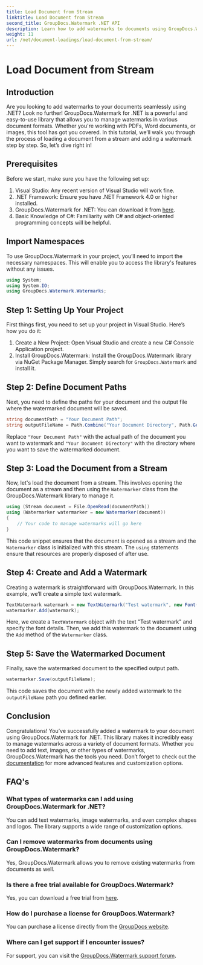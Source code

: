 ```yaml
---
title: Load Document from Stream
linktitle: Load Document from Stream
second_title: GroupDocs.Watermark .NET API
description: Learn how to add watermarks to documents using GroupDocs.Watermark for .NET with this guide. Perfect for developers looking to enhance document security.
weight: 11
url: /net/document-loadings/load-document-from-stream/
---
```


# Load Document from Stream

## Introduction
Are you looking to add watermarks to your documents seamlessly using .NET? Look no further! GroupDocs.Watermark for .NET is a powerful and easy-to-use library that allows you to manage watermarks in various document formats. Whether you're working with PDFs, Word documents, or images, this tool has got you covered. In this tutorial, we’ll walk you through the process of loading a document from a stream and adding a watermark step by step. So, let’s dive right in!
## Prerequisites
Before we start, make sure you have the following set up:
1. Visual Studio: Any recent version of Visual Studio will work fine.
2. .NET Framework: Ensure you have .NET Framework 4.0 or higher installed.
3. GroupDocs.Watermark for .NET: You can download it from [here](https://releases.groupdocs.com/Watermark/net/).
4. Basic Knowledge of C#: Familiarity with C# and object-oriented programming concepts will be helpful.

## Import Namespaces
To use GroupDocs.Watermark in your project, you’ll need to import the necessary namespaces. This will enable you to access the library's features without any issues.
```csharp
using System;
using System.IO;
using GroupDocs.Watermark.Watermarks;
```
## Step 1: Setting Up Your Project
First things first, you need to set up your project in Visual Studio. Here’s how you do it:
1. Create a New Project: Open Visual Studio and create a new C# Console Application project.
2. Install GroupDocs.Watermark: Install the GroupDocs.Watermark library via NuGet Package Manager. Simply search for `GroupDocs.Watermark` and install it.
## Step 2: Define Document Paths
Next, you need to define the paths for your document and the output file where the watermarked document will be saved.
```csharp
string documentPath = "Your Document Path";
string outputFileName = Path.Combine("Your Document Directory", Path.GetFileName(documentPath));
```
Replace `"Your Document Path"` with the actual path of the document you want to watermark and `"Your Document Directory"` with the directory where you want to save the watermarked document.
## Step 3: Load the Document from a Stream
Now, let's load the document from a stream. This involves opening the document as a stream and then using the `Watermarker` class from the GroupDocs.Watermark library to manage it.
```csharp
using (Stream document = File.OpenRead(documentPath))
using (Watermarker watermarker = new Watermarker(document))
{
    // Your code to manage watermarks will go here
}
```
This code snippet ensures that the document is opened as a stream and the `Watermarker` class is initialized with this stream. The `using` statements ensure that resources are properly disposed of after use.
## Step 4: Create and Add a Watermark
Creating a watermark is straightforward with GroupDocs.Watermark. In this example, we’ll create a simple text watermark.
```csharp
TextWatermark watermark = new TextWatermark("Test watermark", new Font("Arial", 12));
watermarker.Add(watermark);
```
Here, we create a `TextWatermark` object with the text "Test watermark" and specify the font details. Then, we add this watermark to the document using the `Add` method of the `Watermarker` class.
## Step 5: Save the Watermarked Document
Finally, save the watermarked document to the specified output path.
```csharp
watermarker.Save(outputFileName);
```
This code saves the document with the newly added watermark to the `outputFileName` path you defined earlier.

## Conclusion
Congratulations! You’ve successfully added a watermark to your document using GroupDocs.Watermark for .NET. This library makes it incredibly easy to manage watermarks across a variety of document formats. Whether you need to add text, images, or other types of watermarks, GroupDocs.Watermark has the tools you need. Don’t forget to check out the [documentation](https://tutorials.groupdocs.com/Watermark/net/) for more advanced features and customization options.
## FAQ's
### What types of watermarks can I add using GroupDocs.Watermark for .NET?
You can add text watermarks, image watermarks, and even complex shapes and logos. The library supports a wide range of customization options.
### Can I remove watermarks from documents using GroupDocs.Watermark?
Yes, GroupDocs.Watermark allows you to remove existing watermarks from documents as well.
### Is there a free trial available for GroupDocs.Watermark?
Yes, you can download a free trial from [here](https://releases.groupdocs.com/).
### How do I purchase a license for GroupDocs.Watermark?
You can purchase a license directly from the [GroupDocs website](https://purchase.groupdocs.com/buy).
### Where can I get support if I encounter issues?
For support, you can visit the [GroupDocs.Watermark support forum](https://forum.groupdocs.com/c/watermark/19).
